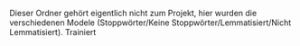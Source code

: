 Dieser Ordner gehört eigentlich nicht zum Projekt, hier wurden die verschiedenen Modele (Stoppwörter/Keine Stoppwörter/Lemmatisiert/Nicht Lemmatisiert). Trainiert
